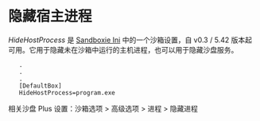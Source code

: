 # 隐藏宿主进程

_HideHostProcess_ 是 [Sandboxie Ini](SandboxieIni.md) 中的一个沙箱设置，自 v0.3 / 5.42 版本起可用。它用于隐藏未在沙箱中运行的主机进程，也可以用于隐藏沙盘服务。

```
   .
   .
   .
   [DefaultBox]
   HideHostProcess=program.exe
```

相关沙盘 Plus 设置：沙箱选项 > 高级选项 > 进程 > 隐藏进程

